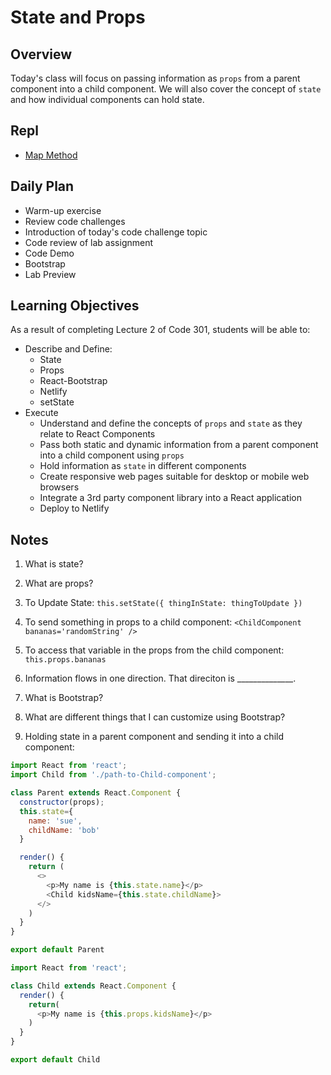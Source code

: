 # State and Props

## Overview

Today's class will focus on passing information as `props` from a parent component into a child component. We will also cover the concept of `state` and how individual components can hold state.

## Repl

- [Map Method](https://replit.com/@rkgallaway/301d81-map#index.js)

## Daily Plan

- Warm-up exercise
- Review code challenges
- Introduction of today's code challenge topic
- Code review of lab assignment
- Code Demo
- Bootstrap
- Lab Preview

## Learning Objectives

As a result of completing Lecture 2 of Code 301, students will be able to:

- Describe and Define:
  - State
  - Props
  - React-Bootstrap
  - Netlify
  - setState
- Execute
  - Understand and define the concepts of `props` and `state` as they relate to React Components
  - Pass both static and dynamic information from a parent component into a child component using `props`
  - Hold information as `state` in different components
  - Create responsive web pages suitable for desktop or mobile web browsers
  - Integrate a 3rd party component library into a React application
  - Deploy to Netlify

## Notes

1. What is state? 

1. What are props?

1. To Update State: `this.setState({ thingInState: thingToUpdate })`

1. To send something in props to a child component: `<ChildComponent bananas='randomString' />`

1. To access that variable in the props from the child component: `this.props.bananas`

1. Information flows in one direction. That direciton is ______________.

1. What is Bootstrap?

1. What are different things that I can customize using Bootstrap?

1. Holding state in a parent component and sending it into a child component:
  ```javaScript
  import React from 'react';
  import Child from './path-to-Child-component';

  class Parent extends React.Component {
    constructor(props);
    this.state={
      name: 'sue',
      childName: 'bob'
    }

    render() {
      return (
        <>
          <p>My name is {this.state.name}</p>
          <Child kidsName={this.state.childName}>
        </>
      )
    }
  }

  export default Parent
  
  import React from 'react';

  class Child extends React.Component {
    render() {
      return(
        <p>My name is {this.props.kidsName}</p>
      )
    }
  }

  export default Child
  ```
  
